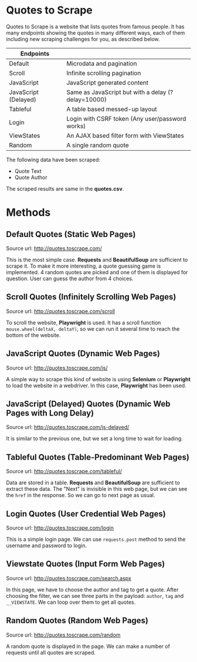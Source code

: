 # Quotes to Scrape
Quotes to Scrape is a website that lists quotes from famous people. 
It has many endpoints showing the quotes in many different ways, 
each of them including new scraping challenges for you, as described below.

| Endpoints            |                                                    |
| -------------------- | -------------------------------------------------- |
| Default              | Microdata and pagination                           |
| Scroll               | Infinite scrolling pagination                      |
| JavaScript           | JavaScript generated content                       |
| JavaScript (Delayed) | Same as JavaScript but with a delay (?delay=10000) |
| Tableful             | A table based messed-up layout                     |
| Login                | Login with CSRF token (Any user/password works)    |
| ViewStates           | An AJAX based filter form with ViewStates          |
| Random               | A single random quote                              |

The following data have been scraped:

- Quote Text
- Quote Author

The scraped results are same in the **quotes.csv**.

# Methods

## Default Quotes (Static Web Pages)
Source url: http://quotes.toscrape.com/

This is the most simple case. **Requests** and **BeautifulSoup** are sufficient to scrape it. 
To make it more interesting, a quote guessing game is implemented. 
4 random quotes are picked and one of them is displayed for question. 
User can guess the author from 4 choices.

## Scroll Quotes (Infinitely Scrolling Web Pages)
Source url: http://quotes.toscrape.com/scroll

To scroll the website, **Playwright** is used. 
It has a scroll function `mouse.wheel(deltaX, deltaY)`, so we can run it several time to reach the bottom of the website.

## JavaScript Quotes (Dynamic Web Pages)
Source url: http://quotes.toscrape.com/js/

A simple way to scrape this kind of website is using **Selenium** or **Playwright** to load the website in a webdriver.
In this case, **Playwright** has been used.

## JavaScript (Delayed) Quotes (Dynamic Web Pages with Long Delay)
Source url: http://quotes.toscrape.com/js-delayed/

It is similar to the previous one, but we set a long time to wait for loading.

## Tableful Quotes (Table-Predominant Web Pages)
Source url: http://quotes.toscrape.com/tableful/

Data are stored in a table. **Requests** and **BeautifulSoup** are sufficient to extract these data. 
The "Next" is invisible in this web page, but we can see the `href` in the response. 
So we can go to next page as usual.

## Login Quotes (User Credential Web Pages)
Source url: http://quotes.toscrape.com/login

This is a simple login page. We can use `requests.post` method to send the username and password to login. 

## Viewstate Quotes (Input Form Web Pages)
Source url: http://quotes.toscrape.com/search.aspx

In this page, we have to choose the author and tag to get a quote. 
After choosing the filter, we can see three parts in the payload: `author`, `tag` and `__VIEWSTATE`. 
We can loop over them to get all quotes.

## Random Quotes (Random Web Pages)
Source url: http://quotes.toscrape.com/random

A random quote is displayed in the page. We can make a number of requests until all quotes are scraped.
